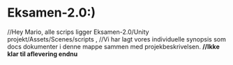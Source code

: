 # Eksamen-2.0:)
//Hey Mario, alle scrips ligger Eksamen-2.0/Unity projekt/Assets/Scenes/scripts , 
//Vi har lagt vores individuelle synopsis som docs dokumenter i denne mappe sammen med projekbeskrivelsen.
**//Ikke klar til aflevering endnu**
